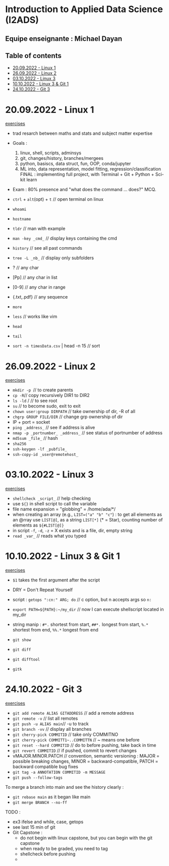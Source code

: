 # Introduction to Applied Data Science (I2ADS)

## Equipe enseignante : Michael Dayan

## Table of contents
<!-- vim-markdown-toc GFM -->

* [20.09.2022 - Linux 1](#20092022---linux-1)
* [26.09.2022 - Linux 2](#26092022---linux-2)
* [03.10.2022 - Linux 3](#03102022---linux-3)
* [10.10.2022 - Linux 3 & Git 1](#10102022---linux-3--git-1)
* [24.10.2022 - Git 3](#24102022---git-3)

<!-- vim-markdown-toc -->

# 20.09.2022 - Linux 1

[exercises](https://www.dropbox.com/s/h29ar582qy0th2f/linux_part1_ex.pdf?dl=0)
- trad resarch between maths and stats and subject matter expertise
- Goals : 
    1) linux, shell, scripts, adminsys
    2) git, changes/history, branches/mergees
    3) python, basiscs, data struct, fun, OOP, conda/jupyter
    4) ML into, data representation, model fitting, regression/classification
    FINAL : implementing full project, with Terminal + Git + Python + Sci-kit learn
- Exam : 80% presence and "what does the command ... does?" MCQ.

- `ctrl` + `alt`(opt) + `t` // open terminal on linux
- `whoami` 
- `hostname`
- `tldr` // man with example
- `man -key _cmd_` // display keys containing the cmd
- `history` // see all past commands
- `tree -L _nb_` // display only <nb> subfolders
- ? // any char
- [Pp] // any char in list
- [0-9] // any char in range
- {.txt,.pdf} // any sequence
- `more`
- `less` // works like vim
- `head`
- `tail`
- `sort -n timesData.csv` | head -n 15 // sort

# 26.09.2022 - Linux 2

[exercises](https://www.dropbox.com/s/oif66jnezaerlio/linux_part2_ex.pdf)
- `mkdir -p `// to create parents
- `cp -R`// copy recursively DIR1 to DIR2
- `ls -ld` / // to see root
- `su` // to become sudo, exit to exit
- `chown user:group DIRPATH` // take ownership of dir, -R of all
- `chgrp GROUP FILE/DIR` // change grp ownership of dir
- IP + port = socket
- `ping _address_` // see if address is alive
- `nmap -p _portnumber_ _address_` // see status of portnumber of address
- `md5sum _file_` // hash
- `sha256`
- `ssh-keygen -lf _pubfile_`
- `ssh-copy-id _user@remotehost_` 
  
# 03.10.2022 - Linux 3

[exercises](https://www.dropbox.com/s/igh77gyrhx3gll8/linux_part3_ex.pdf?dl=0)
- `shellcheck _script_` // help checking
- use `${}` in shell script to call the variable
- file name expansion = "globbing" = /home/ada/*/
- when creating an array (e.g., `LIST=("a" "b" "c"`) : to get all elements as an @rray use `LIST[@]`, as a string `LIST[*]` (* = Star), counting number of elements as `${#LIST[@]}`
- in script `-f`, `-d`, `-z` = X exists and is a file, dir, empty string
- `read _var_` // reads what you typed

# 10.10.2022 - Linux 3 & Git 1

[exercises](https://www.dropbox.com/sh/oavy913p611zc97/AABzZC1jUTlfq-vwi0rTbMRza?dl=0)
- `$1` takes the first argument after the script
- DRY = Don't Repeat Yourself
- script : `getops ":cn:" ARG; do` // c option, but n accepts args so `n:`
- `export PATH=${PATH}:~/my_dir` // now I can execute shellscript located in my_dir
- string manip : `#*.` shortest from start, `##*.` longest from start, `%.*` shortest from end, `%%.*` longest from end

- `git show`
- `git diff`
- `git difftool`
- `gitk`

# 24.10.2022 - Git 3

[exercises](https://www.dropbox.com/s/agmlri3k5voe7sf/git_part3_ex.pdf?dl=0)
- `git add remote ALIAS GITADDRESS` // add a remote address
- `git remote -v` // list all remotes
- `git push -u ALIAS main`// -u to track
- `git branch -vv` // display all branches
- `git cherry-pick COMMITID` // take only COMMITNO
- `git cherry-pick COMMITT1~..COMMITTN` // ~ means one before
- `git reset --hard COMMITID` // do to before pushing, take back in time
- `git revert COMMITID` // if pushed, commit to revert changes 
- vMAJOR.MINOR.PATCH // convention, semantic versioning : MAJOR = possible breaking changes, MINOR = backward-compatible, PATCH = backward compatible bug fixes
- `git tag -a ANNOTATION COMMITID -m MESSAGE`
- `git push --follow-tags`

To merge a branch into main and see the history clearly :
- `git rebase main` as it began like main
- `git merge BRANCH --no-ff` 

TODO : 
- ex3 ifelse and while, case, getops
- see last 15 min of git
- Git Capstone :
	- do not begin with linux capstone, but you can begin with the git capstone
	- when ready to be graded, you need to tag
	- shellcheck before pushing
	- 
